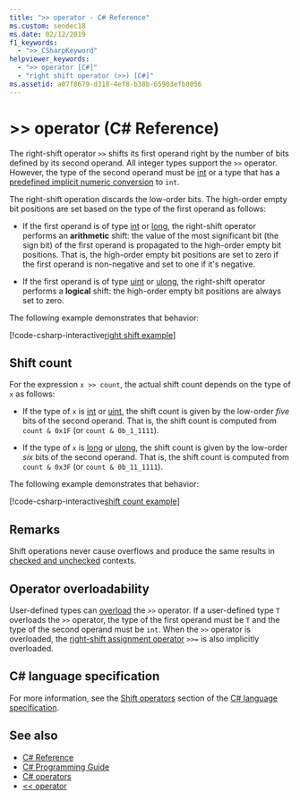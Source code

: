 ```yaml
---
title: ">> operator - C# Reference"
ms.custom: seodec18
ms.date: 02/12/2019
f1_keywords: 
  - ">>_CSharpKeyword"
helpviewer_keywords: 
  - ">> operator [C#]"
  - "right shift operator (>>) [C#]"
ms.assetid: a07f8679-d318-4ef8-b38b-65903efb8056
---
```

# >> operator (C# Reference)

The right-shift operator `>>` shifts its first operand right by the number of bits defined by its second operand. All integer types support the `>>` operator. However, the type of the second operand must be [int](../keywords/int.md) or a type that has a [predefined implicit numeric conversion](../keywords/implicit-numeric-conversions-table.md) to `int`.

The right-shift operation discards the low-order bits. The high-order empty bit positions are set based on the type of the first operand as follows:

- If the first operand is of type [int](../keywords/int.md) or [long](../keywords/long.md), the right-shift operator performs an **arithmetic** shift: the value of the most significant bit (the sign bit) of the first operand is propagated to the high-order empty bit positions. That is, the high-order empty bit positions are set to zero if the first operand is non-negative and set to one if it's negative.

- If the first operand is of type [uint](../keywords/uint.md) or [ulong](../keywords/ulong.md), the right-shift operator performs a **logical** shift: the high-order empty bit positions are always set to zero.

The following example demonstrates that behavior:

[!code-csharp-interactive[right shift example](~/samples/snippets/csharp/language-reference/operators/ShiftOperatorsExamples.cs#RightShift)]

## Shift count

For the expression `x >> count`, the actual shift count depends on the type of `x` as follows:

- If the type of `x` is [int](../keywords/int.md) or [uint](../keywords/uint.md), the shift count is given by the low-order *five* bits of the second operand. That is, the shift count is computed from `count & 0x1F` (or `count & 0b_1_1111`).

- If the type of `x` is [long](../keywords/long.md) or [ulong](../keywords/ulong.md), the shift count is given by the low-order *six* bits of the second operand. That is, the shift count is computed from `count & 0x3F` (or `count & 0b_11_1111`).

The following example demonstrates that behavior:

[!code-csharp-interactive[shift count example](~/samples/snippets/csharp/language-reference/operators/ShiftOperatorsExamples.cs#RightShiftByLargeCount)]

## Remarks

Shift operations never cause overflows and produce the same results in [checked and unchecked](../keywords/checked-and-unchecked.md) contexts.

## Operator overloadability

User-defined types can [overload](../keywords/operator.md) the `>>` operator. If a user-defined type `T` overloads the `>>` operator, the type of the first operand must be `T` and the type of the second operand must be `int`. When the `>>` operator is overloaded, the [right-shift assignment operator](right-shift-assignment-operator.md) `>>=` is also implicitly overloaded.

## C# language specification

For more information, see the [Shift operators](~/_csharplang/spec/expressions.md#shift-operators) section of the [C# language specification](../language-specification/index.md).

## See also

- [C# Reference](../index.md)
- [C# Programming Guide](../../programming-guide/index.md)
- [C# operators](index.md)
- [<< operator](left-shift-operator.md)